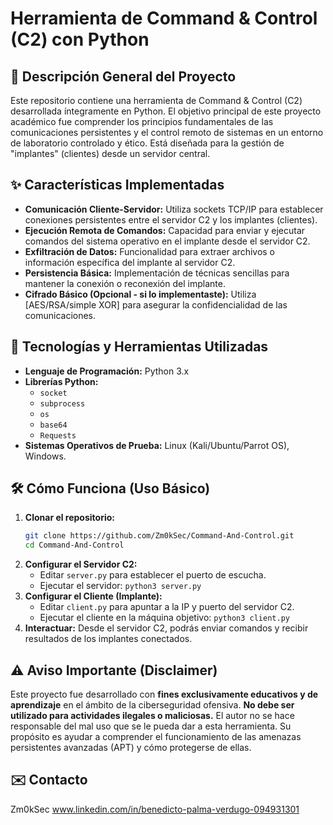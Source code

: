 # Herramienta de Command & Control (C2) con Python

## 📄 Descripción General del Proyecto
Este repositorio contiene una herramienta de Command & Control (C2) desarrollada íntegramente en Python. El objetivo principal de este proyecto académico fue comprender los principios fundamentales de las comunicaciones persistentes y el control remoto de sistemas en un entorno de laboratorio controlado y ético. Está diseñada para la gestión de "implantes" (clientes) desde un servidor central.

## ✨ Características Implementadas
* **Comunicación Cliente-Servidor:** Utiliza sockets TCP/IP para establecer conexiones persistentes entre el servidor C2 y los implantes (clientes).
* **Ejecución Remota de Comandos:** Capacidad para enviar y ejecutar comandos del sistema operativo en el implante desde el servidor C2.
* **Exfiltración de Datos:** Funcionalidad para extraer archivos o información específica del implante al servidor C2.
* **Persistencia Básica:** Implementación de técnicas sencillas para mantener la conexión o reconexión del implante.
* **Cifrado Básico (Opcional - si lo implementaste):** Utiliza [AES/RSA/simple XOR] para asegurar la confidencialidad de las comunicaciones.

## 🚀 Tecnologías y Herramientas Utilizadas
* **Lenguaje de Programación:** Python 3.x
* **Librerías Python:**
    * `socket`
    * `subprocess`
    * `os`
    * `base64`
    * `Requests`
* **Sistemas Operativos de Prueba:** Linux (Kali/Ubuntu/Parrot OS), Windows.

## 🛠️ Cómo Funciona (Uso Básico)
1.  **Clonar el repositorio:**
    ```bash
    git clone https://github.com/Zm0kSec/Command-And-Control.git
    cd Command-And-Control
    ```
2.  **Configurar el Servidor C2:**
    * Editar `server.py` para establecer el puerto de escucha.
    * Ejecutar el servidor: `python3 server.py`
3.  **Configurar el Cliente (Implante):**
    * Editar `client.py` para apuntar a la IP y puerto del servidor C2.
    * Ejecutar el cliente en la máquina objetivo: `python3 client.py`
4.  **Interactuar:** Desde el servidor C2, podrás enviar comandos y recibir resultados de los implantes conectados.

## ⚠️ Aviso Importante (Disclaimer)
Este proyecto fue desarrollado con **fines exclusivamente educativos y de aprendizaje** en el ámbito de la ciberseguridad ofensiva. **No debe ser utilizado para actividades ilegales o maliciosas.** El autor no se hace responsable del mal uso que se le pueda dar a esta herramienta. Su propósito es ayudar a comprender el funcionamiento de las amenazas persistentes avanzadas (APT) y cómo protegerse de ellas.

## ✉️ Contacto
Zm0kSec
www.linkedin.com/in/benedicto-palma-verdugo-094931301
